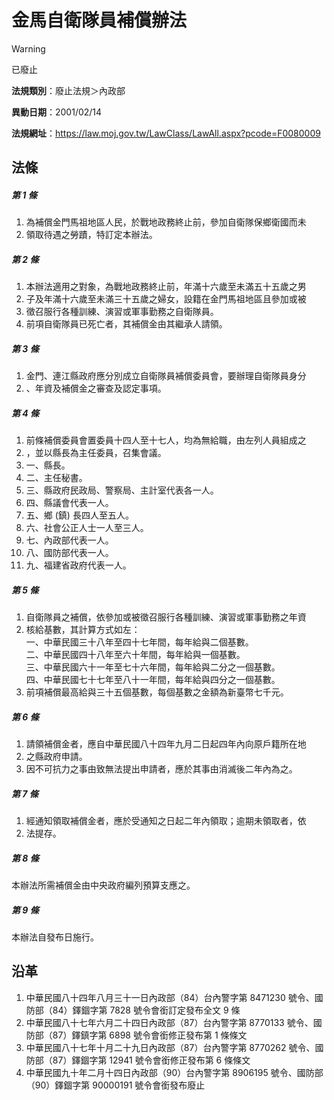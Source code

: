 # 金馬自衛隊員補償辦法
> [!WARNING]
> 已廢止

**法規類別**：廢止法規＞內政部

**異動日期**：2001/02/14  

**法規網址**：https://law.moj.gov.tw/LawClass/LawAll.aspx?pcode=F0080009



## 法條
##### 第 1 條
1. 為補償金門馬祖地區人民，於戰地政務終止前，參加自衛隊保鄉衛國而未
1. 領取待遇之勞蹟，特訂定本辦法。

##### 第 2 條
1. 本辦法適用之對象，為戰地政務終止前，年滿十六歲至未滿五十五歲之男
1. 子及年滿十六歲至未滿三十五歲之婦女，設籍在金門馬祖地區且參加或被
1. 徵召服行各種訓練、演習或軍事勤務之自衛隊員。
1. 前項自衛隊員已死亡者，其補償金由其繼承人請領。

##### 第 3 條
1. 金門、連江縣政府應分別成立自衛隊員補償委員會，要辦理自衛隊員身分
1. 、年資及補償金之審查及認定事項。

##### 第 4 條
1. 前條補償委員會置委員十四人至十七人，均為無給職，由左列人員組成之
1. ，並以縣長為主任委員，召集會議。
1. 一、縣長。
1. 二、主任秘書。
1. 三、縣政府民政局、警察局、主計室代表各一人。
1. 四、縣議會代表一人。
1. 五、鄉 (鎮) 長四人至五人。
1. 六、社會公正人士一人至三人。
1. 七、內政部代表一人。
1. 八、國防部代表一人。
1. 九、福建省政府代表一人。

##### 第 5 條
1. 自衛隊員之補償，依參加或被徵召服行各種訓練、演習或軍事勤務之年資
1. 核給基數，其計算方式如左：  
一、中華民國三十八年至四十七年間，每年給與二個基數。  
二、中華民國四十八年至六十年間，每年給與一個基數。  
三、中華民國六十一年至七十六年間，每年給與二分之一個基數。  
四、中華民國七十七年至八十一年間，每年給與四分之一個基數。
1. 前項補償最高給與三十五個基數，每個基數之金額為新臺幣七千元。

##### 第 6 條
1. 請領補償金者，應自中華民國八十四年九月二日起四年內向原戶籍所在地
1. 之縣政府申請。
1. 因不可抗力之事由致無法提出申請者，應於其事由消滅後二年內為之。

##### 第 7 條
1. 經通知領取補償金者，應於受通知之日起二年內領取；逾期未領取者，依
1. 法提存。

##### 第 8 條
本辦法所需補償金由中央政府編列預算支應之。

##### 第 9 條
本辦法自發布日施行。

## 沿革
1. 中華民國八十四年八月三十一日內政部（84）台內警字第 8471230  號令、國防部（84）鐸錮字第 7828 號令會銜訂定發布全文 9  條
1. 中華民國八十七年六月二十四日內政部（87）台內警字第 8770133  號令、國防部（87）鐸鎮字第 6898 號令會銜修正發布第 1  條條文
1. 中華民國八十七年十月二十九日內政部（87）台內警字第 8770262  號令、國防部（87）鐸錮字第 12941  號令會銜修正發布第 6  條條文
1. 中華民國九十年二月十四日內政部（90）台內警字第 8906195  號令、國防部（90）鐸錮字第 90000191 號令會銜發布廢止
